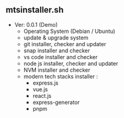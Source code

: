 ## mtsinstaller.sh
- Ver: 0.0.1 (Demo)
    - Operating System (Debian / Ubuntu)
    - update & upgrade system
    - git installer, checker and updater
    - snap installer and checker
    - vs code installer and checker
    - node js installer, checker and updater
    - NVM installer and checker
    - modern tech stacks installer :
        - express.js
        - vue.js
        - react.js
        - express-generator
        - pnpm